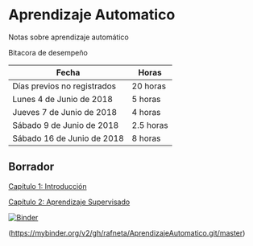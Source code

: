 # Aprendizaje Automatico
Notas sobre aprendizaje automático

Bitacora de desempeño


|          Fecha                |     Horas     |
| ----------------------------- | ------------- |
| Días previos no registrados   | 20   horas      |
| Lunes 4 de Junio de 2018      |  5   horas      |
| Jueves 7 de Junio de 2018     |  4   horas      |
| Sábado 9 de Junio de 2018     |  2.5 horas      |
| Sábado 16 de Junio de 2018     | 8 horas      |


##
## Borrador
<dl>
  <a href="https://nbviewer.jupyter.org/github/rafneta/AprendizajeAutomatico/blob/master/Cap1_Introduccion.ipynb" target="blank_"> Capítulo 1: Introducción </a>
 </dl>

<dl>
  <a href="https://nbviewer.jupyter.org/github/rafneta/AprendizajeAutomatico/blob/master/Cap2_Aprendizaje_Supervisado.ipynb" target="blank_"> Capítulo 2: Aprendizaje Supervisado</a>
 </dl>


[![Binder](https://mybinder.org/badge_logo.svg)](https://hub.mybinder.org/user/rafneta-aprendizajeautomatico-pwminp5g/tree)

(https://mybinder.org/v2/gh/rafneta/AprendizajeAutomatico.git/master)
